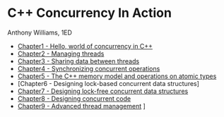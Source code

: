 # C++ Concurrency In Action

Anthony Williams, 1ED

- [Chapter1 - Hello, world of concurrency in C++](chapter1_en.md)
- [Chapter2 - Managing threads](chapter2_en.md)
- [Chapter3 - Sharing data between threads](chapter3_en.md)
- [Chapter4 - Synchronizing concurrent operations](chapter4_en.md)
- [Chapter5 - The C++ memory model and operations on atomic types](chapter5_en.md)
- [Chapter6 - Designing lock-based concurrent data structures]
- [Chapter7 - Designing lock-free concurrent data structures](chapter7_en.md)
- [Chapter8 - Designing concurrent code](chapter8_en.md)
- [Chapter9 - Advanced thread management](chapter9_en.md)
]
